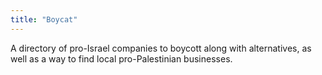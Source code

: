 ```yaml
---
title: "Boycat"
---
```


A directory of pro-Israel companies to boycott along with alternatives, as well as a way to find local pro-Palestinian businesses.

